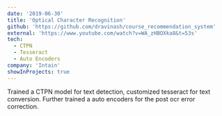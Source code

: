 ```yaml
---
date: '2019-06-30'
title: 'Optical Character Recognition'
github: 'https://github.com/dravinash/course_recommendation_system'
external: 'https://www.youtube.com/watch?v=WA_zHBOXka8&t=53s'
tech:
  - CTPN
  - Tesseract
  - Auto Encoders
company: 'Intain'
showInProjects: true
---
```


Trained a CTPN model for text detection, customized tesseract for text conversion. Further trained a auto encoders for the post ocr error correction.